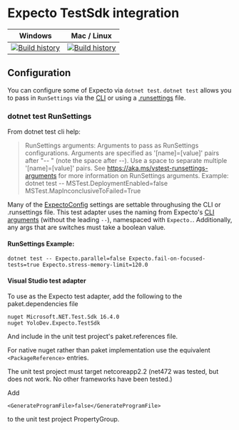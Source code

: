 # Expecto TestSdk integration

| Windows                                                                                                                                                                           | Mac / Linux                                                                                                                                                     |
| --------------------------------------------------------------------------------------------------------------------------------------------------------------------------------- | --------------------------------------------------------------------------------------------------------------------------------------------------------------- |
| [![Build history](https://buildstats.info/appveyor/chart/YoloDev/yolodev-expecto-testsdk?branch=master)](https://ci.appveyor.com/project/YoloDev/yolodev-expecto-testsdk/history) | [![Build history](https://buildstats.info/travisci/chart/YoloDev/YoloDev.Expecto.TestSdk?branch=master)](https://travis-ci.org/YoloDev/YoloDev.Expecto.TestSdk) |


## Configuration

You can configure some of Expecto via `dotnet test`. `dotnet test` allows you to pass in `RunSettings` via the [CLI](#dotnet-test-runsettings) or using a [.runsettings](https://docs.microsoft.com/en-us/visualstudio/test/configure-unit-tests-by-using-a-dot-runsettings-file?view=vs-2017#example-runsettings-file) file. 

### dotnet test RunSettings 

From dotnet test cli help:

> RunSettings arguments:
>   Arguments to pass as RunSettings configurations. Arguments are specified as '[name]=[value]' pairs after "-- " (note the space after --).
>   Use a space to separate multiple '[name]=[value]' pairs.
>   See https://aka.ms/vstest-runsettings-arguments for more information on RunSettings arguments.
>   Example: dotnet test -- MSTest.DeploymentEnabled=false MSTest.MapInconclusiveToFailed=True


Many of the [ExpectoConfig](https://github.com/haf/expecto#the-config) settings are settable throughusing the CLI or .runsettings file.  This test adapter uses the naming from  Expecto's [CLI arguments](https://github.com/haf/expecto#main-argv--how-to-run-console-apps) (without the leading `--`), namespaced with `Expecto.`. Additionally, any args that are switches must take a boolean value.

#### RunSettings Example: 

```
dotnet test -- Expecto.parallel=false Expecto.fail-on-focused-tests=true Expecto.stress-memory-limit=120.0 
```

#### Visual Studio test adapter

To use as the Expecto test adapter, add the following to the paket.dependencies file

```
nuget Microsoft.NET.Test.Sdk 16.4.0
nuget YoloDev.Expecto.TestSdk
```

And include in the unit test project's paket.references file.

For native nuget rather than paket implementation use the equivalent ```<PackageReference>``` entries.

The unit test project must target netcoreapp2.2 (net472 was tested, but does not work. No other frameworks have been tested.)

Add 

```
<GenerateProgramFile>false</GenerateProgramFile>
```

to the unit test project PropertyGroup.
